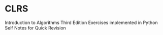 # CLRS
Introduction to Algorithms Third Edition
Exercises implemented in Python
Self Notes for Quick Revision
